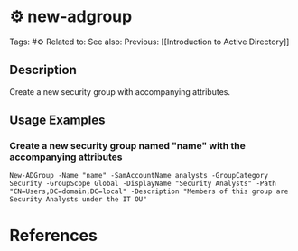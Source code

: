 # ⚙️ new-adgroup

Tags: #⚙️
Related to:
See also:
Previous: [[Introduction to Active Directory]]

## Description

Create a new security group with accompanying attributes.

## Usage Examples

### Create a new security group named "name" with the accompanying attributes

	New-ADGroup -Name "name" -SamAccountName analysts -GroupCategory Security -GroupScope Global -DisplayName "Security Analysts" -Path "CN=Users,DC=domain,DC=local" -Description "Members of this group are Security Analysts under the IT OU"

# References